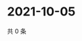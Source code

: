 # 2021-10-05

共 0 条

<!-- BEGIN WEIBO -->
<!-- 最后更新时间 Tue Oct 05 2021 20:13:01 GMT+0800 (China Standard Time) -->

<!-- END WEIBO -->
